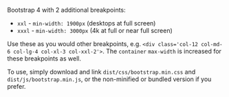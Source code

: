 Bootstrap 4 with 2 additional breakpoints:

- `xxl` - `min-width: 1900px` (desktops at full screen)
- `xxxl` - `min-width: 3000px` (4k at full or near full screen)

Use these as you would other breakpoints, e.g. `<div class='col-12 col-md-6 col-lg-4 col-xl-3 col-xxl-2'>`.  The `container` `max-width` is increased for these breakpoints as well.

To use, simply download and link `dist/css/bootstrap.min.css` and `dist/js/bootstrap.min.js`, or the non-minified or bundled version if you prefer.
